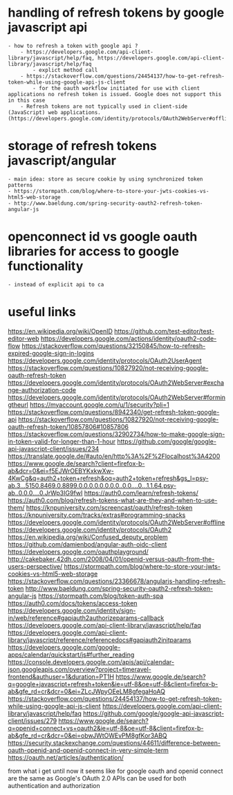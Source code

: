 # handling of refresh tokens by google javascript api
	- how to refresh a token with google api ?
		- https://developers.google.com/api-client-library/javascript/help/faq, https://developers.google.com/api-client-library/javascript/help/faq
			- explict method call
		- https://stackoverflow.com/questions/24454137/how-to-get-refresh-token-while-using-google-api-js-client
			- for the oauth workflow initiated for use with client applications no refresh token is issued. Google does not support this in this case
		- Refresh tokens are not typically used in client-side (JavaScript) web applications. (https://developers.google.com/identity/protocols/OAuth2WebServer#offline)
# storage of refresh tokens javascript/angular
	- main idea: store as secure cookie by using synchronized token patterns
	- https://stormpath.com/blog/where-to-store-your-jwts-cookies-vs-html5-web-storage
	- http://www.baeldung.com/spring-security-oauth2-refresh-token-angular-js
# openconnect id vs google oauth libraries for access to google functionality
	- instead of explicit api to ca
	
# useful links

https://en.wikipedia.org/wiki/OpenID
https://github.com/test-editor/test-editor-web
https://developers.google.com/actions/identity/oauth2-code-flow
https://stackoverflow.com/questions/32150845/how-to-refresh-expired-google-sign-in-logins
https://developers.google.com/identity/protocols/OAuth2UserAgent
https://stackoverflow.com/questions/10827920/not-receiving-google-oauth-refresh-token
https://developers.google.com/identity/protocols/OAuth2WebServer#exchange-authorization-code
https://developers.google.com/identity/protocols/OAuth2WebServer#formingtheurl
https://myaccount.google.com/u/1/security?pli=1
https://stackoverflow.com/questions/8942340/get-refresh-token-google-api
https://stackoverflow.com/questions/10827920/not-receiving-google-oauth-refresh-token/10857806#10857806
https://stackoverflow.com/questions/32902734/how-to-make-google-sign-in-token-valid-for-longer-than-1-hour
https://github.com/google/google-api-javascript-client/issues/234
https://translate.google.de/#auto/en/http%3A%2F%2Flocalhost%3A4200
https://www.google.de/search?client=firefox-b-ab&dcr=0&ei=f5EJWrOEBYKxkwXw-4KwCg&q=auth2+token+refresh&oq=auth2+token+refresh&gs_l=psy-ab.3...5150.8469.0.8899.0.0.0.0.0.0.0.0..0.0....0...1.1.64.psy-ab..0.0.0....0.JrWp3IG9fwI
https://auth0.com/learn/refresh-tokens/
https://auth0.com/blog/refresh-tokens-what-are-they-and-when-to-use-them/
https://knpuniversity.com/screencast/oauth/refresh-token
https://knpuniversity.com/tracks/extras#programming-snacks
https://developers.google.com/identity/protocols/OAuth2WebServer#offline
https://developers.google.com/identity/protocols/OAuth2
https://en.wikipedia.org/wiki/Confused_deputy_problem
https://github.com/damienbod/angular-auth-oidc-client
https://developers.google.com/oauthplayground/
http://cakebaker.42dh.com/2008/04/01/openid-versus-oauth-from-the-users-perspective/
https://stormpath.com/blog/where-to-store-your-jwts-cookies-vs-html5-web-storage
https://stackoverflow.com/questions/23366678/angularjs-handling-refresh-token
http://www.baeldung.com/spring-security-oauth2-refresh-token-angular-js
https://stormpath.com/blog/token-auth-spa
https://auth0.com/docs/tokens/access-token
https://developers.google.com/identity/sign-in/web/reference#gapiauth2authorizeparams-callback
https://developers.google.com/api-client-library/javascript/help/faq
https://developers.google.com/api-client-library/javascript/reference/referencedocs#gapiauth2initparams
https://developers.google.com/google-apps/calendar/quickstart/js#further_reading
https://console.developers.google.com/apis/api/calendar-json.googleapis.com/overview?project=timeravel-frontend&authuser=1&duration=PT1H
https://www.google.de/search?q=google+javascript+refresh+token&ie=utf-8&oe=utf-8&client=firefox-b-ab&gfe_rd=cr&dcr=0&ei=ZLcJWpyOEeLM8gfegaHoAQ
https://stackoverflow.com/questions/24454137/how-to-get-refresh-token-while-using-google-api-js-client
https://developers.google.com/api-client-library/javascript/help/faq
https://github.com/google/google-api-javascript-client/issues/279
https://www.google.de/search?q=openid+connect+vs+oauth2&ie=utf-8&oe=utf-8&client=firefox-b-ab&gfe_rd=cr&dcr=0&ei=obwJWtOWEvPM8gfKor3ABQ
https://security.stackexchange.com/questions/44611/difference-between-oauth-openid-and-openid-connect-in-very-simple-term
https://oauth.net/articles/authentication/
	
from what i get until now it seems like for google oauth and openid connect are the same as Google's OAuth 2.0 APIs can be used for both authentication and authorization


